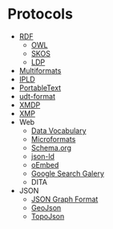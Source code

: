 # Protocols

- [RDF](https://www.w3.org/RDF)
  - [OWL](https://www.w3.org/2001/sw/wiki/OWL)
  - [SKOS](https://www.w3.org/2001/sw/wiki/SKOS)
  - [LDP](https://www.w3.org/2012/ldp/wiki/Main_Page)
- [Multiformats](https://multiformats.io)
- [IPLD](https://ipld.io)
- [PortableText](https://github.com/portabletext/portabletext)
- [udt-format](https://github.com/UniversalDataTool/udt-format)
- [XMDP](https://gmpg.org/xmdp/description)
- [XMP](https://www.adobe.com/devnet/xmp.html)
- Web
  - [Data Vocabulary](https://data-vocabulary.org)
  - [Microformats](https://microformats.org)
  - [Schema.org](https://schema.org)
  - [json-ld](https://json-ld.org)
  - [oEmbed](https://oembed.com)
  - [Google Search Galery](https://developers.google.com/search/docs/appearance/structured-data/search-gallery)
  - DITA
- JSON
  - [JSON Graph Format](http://jsongraphformat.info)
  - [GeoJson](https://geojson.org)
  - [TopoJson](https://github.com/topojson/topojson)
